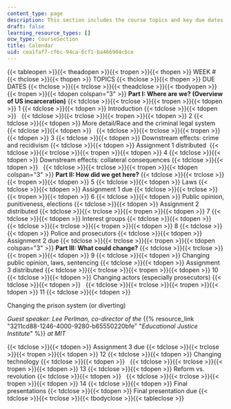 ```yaml
---
content_type: page
description: This section includes the course topics and key due dates.
draft: false
learning_resource_types: []
ocw_type: CourseSection
title: Calendar
uid: cea1faf7-cf6c-94ca-6cf1-ba466904cbce
---
```

{{< tableopen >}}{{< theadopen >}}{{< tropen >}}{{< thopen >}}
WEEK #
{{< thclose >}}{{< thopen >}}
TOPICS
{{< thclose >}}{{< thopen >}}
DUE DATES
{{< thclose >}}{{< trclose >}}{{< theadclose >}}{{< tbodyopen >}}{{< tropen >}}{{< tdopen colspan="3" >}}
**Part I: Where are we? (Overview of US incarceration)**
{{< tdclose >}}{{< trclose >}}{{< tropen >}}{{< tdopen >}}
1
{{< tdclose >}}{{< tdopen >}}
Introduction
{{< tdclose >}}{{< tdopen >}}
 
{{< tdclose >}}{{< trclose >}}{{< tropen >}}{{< tdopen >}}
2
{{< tdclose >}}{{< tdopen >}}
More detail/Race and the criminal legal system
{{< tdclose >}}{{< tdopen >}}
 
{{< tdclose >}}{{< trclose >}}{{< tropen >}}{{< tdopen >}}
3
{{< tdclose >}}{{< tdopen >}}
Downstream effects: crime and recidivism
{{< tdclose >}}{{< tdopen >}}
Assignment 1 distributed 
{{< tdclose >}}{{< trclose >}}{{< tropen >}}{{< tdopen >}}
4
{{< tdclose >}}{{< tdopen >}}
Downstream effects: collateral consequences
{{< tdclose >}}{{< tdopen >}}
 
{{< tdclose >}}{{< trclose >}}{{< tropen >}}{{< tdopen colspan="3" >}}
**Part II: How did we get here?**
{{< tdclose >}}{{< trclose >}}{{< tropen >}}{{< tdopen >}}
5
{{< tdclose >}}{{< tdopen >}}
Laws
{{< tdclose >}}{{< tdopen >}}
Assignment 1 due
{{< tdclose >}}{{< trclose >}}{{< tropen >}}{{< tdopen >}}
6
{{< tdclose >}}{{< tdopen >}}
Public opinion, punitiveness, elections
{{< tdclose >}}{{< tdopen >}}
Assignment 2 distributed
{{< tdclose >}}{{< trclose >}}{{< tropen >}}{{< tdopen >}}
7
{{< tdclose >}}{{< tdopen >}}
Interest groups
{{< tdclose >}}{{< tdopen >}}
 
{{< tdclose >}}{{< trclose >}}{{< tropen >}}{{< tdopen >}}
8
{{< tdclose >}}{{< tdopen >}}
Police and prosecutors
{{< tdclose >}}{{< tdopen >}}
Assignment 2 due
{{< tdclose >}}{{< trclose >}}{{< tropen >}}{{< tdopen colspan="3" >}}
**Part III: What could change?**
{{< tdclose >}}{{< trclose >}}{{< tropen >}}{{< tdopen >}}
9
{{< tdclose >}}{{< tdopen >}}
Changing public opinion, laws, sentencing
{{< tdclose >}}{{< tdopen >}}
Assignment 3 distributed
{{< tdclose >}}{{< trclose >}}{{< tropen >}}{{< tdopen >}}
10
{{< tdclose >}}{{< tdopen >}}
Changing actors (especially prosecutors)
{{< tdclose >}}{{< tdopen >}}
 
{{< tdclose >}}{{< trclose >}}{{< tropen >}}{{< tdopen >}}
11
{{< tdclose >}}{{< tdopen >}}

Changing the prison system (or diverting)

*Guest speaker: Lee Perlman, co-director of the* {{% resource_link "3211cd88-1246-4000-9280-b65550220bfe" "*Educational Justice Institute*" %}} *at MIT*

{{< tdclose >}}{{< tdopen >}}
﻿Assignment 3 due
{{< tdclose >}}{{< trclose >}}{{< tropen >}}{{< tdopen >}}
12
{{< tdclose >}}{{< tdopen >}}
Changing technology
{{< tdclose >}}{{< tdopen >}}
 
{{< tdclose >}}{{< trclose >}}{{< tropen >}}{{< tdopen >}}
13
{{< tdclose >}}{{< tdopen >}}
Reform vs. revolution
{{< tdclose >}}{{< tdopen >}}
 
{{< tdclose >}}{{< trclose >}}{{< tropen >}}{{< tdopen >}}
14
{{< tdclose >}}{{< tdopen >}}
Final presentations
{{< tdclose >}}{{< tdopen >}}
Final presentation due
{{< tdclose >}}{{< trclose >}}{{< tbodyclose >}}{{< tableclose >}}